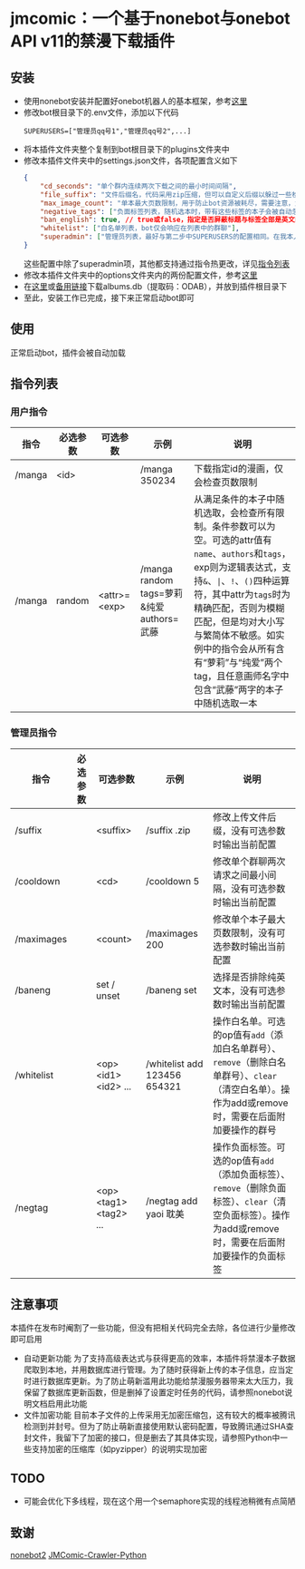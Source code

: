 # jmcomic：一个基于nonebot与onebot API v11的禁漫下载插件
## 安装
- 使用nonebot安装并配置好onebot机器人的基本框架，参考[这里](https://github.com/nonebot/nonebot2)
- 修改bot根目录下的.env文件，添加以下代码
    ```
    SUPERUSERS=["管理员qq号1","管理员qq号2",...]
    ```
- 将本插件文件夹整个复制到bot根目录下的plugins文件夹中
- 修改本插件文件夹中的settings.json文件，各项配置含义如下
    ```json
    {
        "cd_seconds": "单个群内连续两次下载之间的最小时间间隔",
        "file_suffix": "文件后缀名，代码采用zip压缩，但可以自定义后缀以躲过一些检查（maybe?）",
        "max_image_count": "单本最大页数限制，用于防止bot资源被耗尽，需要注意，为了方便测试功能，当管理员账号在私聊中以指定id的方式下载本子时，此项检查会被绕过",
        "negative_tags": ["负面标签列表，随机选本时，带有这些标签的本子会被自动忽略，无需额外指定。标签对大小写与繁简体不敏感"],
        "ban_english": true, // true或false，指定是否屏蔽标题与标签全部是英文的本子（到底是哪个byd传了30w本欧美本）
        "whitelist": ["白名单列表，bot仅会响应在列表中的群聊"],
        "superadmin": ["管理员列表，最好与第二步中SUPERUSERS的配置相同。在我本人的PC上无法获取到.env中的设置项，所以才添加了这一项，如果没这个问题的可以考虑把代码里相关的地方改了，然后删了这个"]
    }
    ```
    这些配置中除了superadmin项，其他都支持通过指令热更改，详见[指令列表](##指令列表)
- 修改本插件文件夹中的options文件夹内的两份配置文件，参考[这里](https://github.com/hect0x7/JMComic-Crawler-Python)
- 在[这里](https://www.123865.com/s/bldbVv-Sx4t)或[备用链接](https://www.123684.com/s/bldbVv-Sx4t)下载albums.db（提取码：ODAB），并放到插件根目录下
- 至此，安装工作已完成，接下来正常启动bot即可
## 使用
正常启动bot，插件会被自动加载
## 指令列表
### 用户指令
|指令|必选参数|可选参数|示例|说明|
|---|---|---|---|---|
|/manga|\<id\>||/manga 350234|下载指定id的漫画，仅会检查页数限制|
|/manga|random|\<attr\>=\<exp\>|/manga random tags=萝莉&纯爱 authors=武藤|从满足条件的本子中随机选取，会检查所有限制。条件参数可以为空。可选的attr值有`name`、`authors`和`tags`，exp则为逻辑表达式，支持`&`、`\|`、`!`、`()`四种运算符，其中attr为`tags`时为精确匹配，否则为模糊匹配，但是均对大小写与繁简体不敏感。如实例中的指令会从所有含有“萝莉”与“纯爱”两个tag，且任意画师名字中包含“武藤”两字的本子中随机选取一本|

### 管理员指令
|指令|必选参数|可选参数|示例|说明|
|---|---|---|---|---|
|/suffix||\<suffix\>|/suffix .zip|修改上传文件后缀，没有可选参数时输出当前配置|
|/cooldown||\<cd\>|/cooldown 5|修改单个群聊两次请求之间最小间隔，没有可选参数时输出当前配置|
|/maximages||\<count\>|/maximages 200|修改单个本子最大页数限制，没有可选参数时输出当前配置|
|/baneng||set / unset|/baneng set|选择是否排除纯英文本，没有可选参数时输出当前配置|
|/whitelist||\<op\> \<id1\> \<id2\> ...|/whitelist add 123456 654321|操作白名单。可选的op值有`add`（添加白名单群号）、`remove`（删除白名单群号）、`clear`（清空白名单）。操作为add或remove时，需要在后面附加要操作的群号|
|/negtag||\<op\> \<tag1\> \<tag2\> ...|/negtag add yaoi 耽美|操作负面标签。可选的op值有`add`（添加负面标签）、`remove`（删除负面标签）、`clear`（清空负面标签）。操作为add或remove时，需要在后面附加要操作的负面标签|


## 注意事项
本插件在发布时阉割了一些功能，但没有把相关代码完全去除，各位进行少量修改即可启用
- 自动更新功能
    为了支持高级表达式与获得更高的效率，本插件将禁漫本子数据爬取到本地，并用数据库进行管理。为了随时获得新上传的本子信息，应当定时进行数据库更新。为了防止萌新滥用此功能给禁漫服务器带来太大压力，我保留了数据库更新函数，但是删掉了设置定时任务的代码，请参照nonebot说明文档启用此功能
- 文件加密功能
    目前本子文件的上传采用无加密压缩包，这有较大的概率被腾讯检测到并封号。但为了防止萌新直接使用默认密码配置，导致腾讯通过SHA查封文件，我留下了加密的接口，但是删去了其具体实现，请参照Python中一些支持加密的压缩库（如pyzipper）的说明实现加密

## TODO
- 可能会优化下多线程，现在这个用一个semaphore实现的线程池稍微有点简陋

## 致谢
[nonebot2](https://github.com/nonebot/nonebot2)
[JMComic-Crawler-Python](https://github.com/hect0x7/JMComic-Crawler-Python)